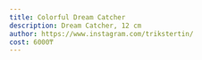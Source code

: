 ```yaml
---
title: Colorful Dream Catcher
description: Dream Catcher, 12 cm
author: https://www.instagram.com/trikstertin/
cost: 6000₸
---
```

